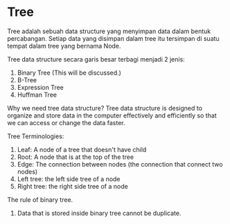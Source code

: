 # Tree

Tree adalah sebuah data structure yang menyimpan data dalam bentuk percabangan. Setiap data yang disimpan dalam tree itu tersimpan di suatu tempat dalam tree yang bernama Node.

Tree data structure secara garis besar terbagi menjadi 2 jenis:
1. Binary Tree (This will be discussed.)
2. B-Tree
3. Expression Tree
4. Huffman Tree

Why we need tree data structure?
Tree data structure is designed to organize and store data in the computer effectively and efficiently so that we can access or change the data faster.

Tree Terminologies:
1. Leaf: A node of a tree that doesn't have child
2. Root: A node that is at the top of the tree
3. Edge: The connection between nodes (the connection that connect two nodes)
4. Left tree: the left side tree of a node
5. Right tree: the right side tree of a node

The rule of binary tree.
1. Data that is stored inside binary tree cannot be duplicate.
